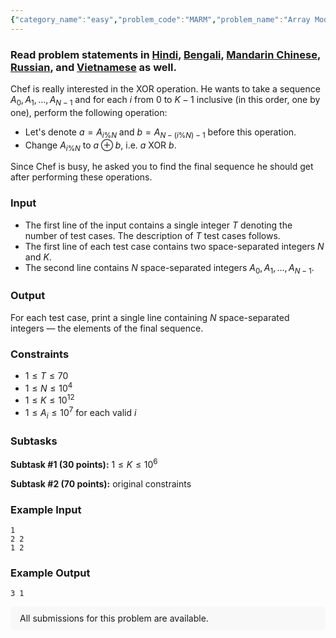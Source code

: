 ```yaml
---
{"category_name":"easy","problem_code":"MARM","problem_name":"Array Modification","problemComponents":{"constraints":"","constraintsState":false,"subtasks":"","subtasksState":false,"inputFormat":"","inputFormatState":false,"outputFormat":"","outputFormatState":false,"sampleTestCases":{"0":{"id":1,"input":"1\r\n2 2\r\n1 2","output":"3 1","explanation":"","isDeleted":false}}},"video_editorial_url":"","languages_supported":{"0":"CPP14","1":"C","2":"JAVA","3":"PYTH 3.6","4":"PYTH","5":"PYP3","6":"CS2","7":"ADA","8":"PYPY","9":"TEXT","10":"PAS fpc","11":"NODEJS","12":"RUBY","13":"PHP","14":"GO","15":"HASK","16":"TCL","17":"PERL","18":"SCALA","19":"LUA","20":"kotlin","21":"BASH","22":"JS","23":"LISP sbcl","24":"rust","25":"PAS gpc","26":"BF","27":"CLOJ","28":"R","29":"D","30":"CAML","31":"FORT","32":"ASM","33":"swift","34":"FS","35":"WSPC","36":"LISP clisp","37":"SQL","38":"SCM guile","39":"PERL6","40":"ERL","41":"CLPS","42":"ICK","43":"NICE","44":"PRLG","45":"ICON","46":"COB","47":"SCM chicken","48":"PIKE","49":"SCM qobi","50":"ST","51":"NEM"},"max_timelimit":1,"source_sizelimit":50000,"problem_author":"mayank1601","problem_tester":null,"date_added":"1-09-2019","tags":{"0":"array","1":"mayank1601","2":"oct19","3":"r_64","4":"simple"},"problem_difficulty_level":"Simple","best_tag":"","editorial_url":"https://discuss.codechef.com/problems/MARM","time":{"view_start_date":1571045400,"submit_start_date":1571045400,"visible_start_date":1571045400,"end_date":1735669800},"is_direct_submittable":false,"problemDiscussURL":"https://discuss.codechef.com/search?q=MARM","is_proctored":false,"visitedContests":{},"layout":"problem"}
---
```

### Read problem statements in [Hindi](https://www.codechef.com/download/translated/OCT19/hindi/MARM.pdf), [Bengali](https://www.codechef.com/download/translated/OCT19/bengali/MARM.pdf), [Mandarin Chinese](https://www.codechef.com/download/translated/OCT19/mandarin/MARM.pdf), [Russian](https://www.codechef.com/download/translated/OCT19/russian/MARM.pdf), and [Vietnamese](https://www.codechef.com/download/translated/OCT19/vietnamese/MARM.pdf) as well.

Chef is really interested in the XOR operation. He wants to take a sequence $A_0, A_1, \ldots, A_{N-1}$ and for each $i$ from $0$ to $K-1$ inclusive (in this order, one by one), perform the following operation:
- Let's denote $a = A_{i\%N}$ and $b = A_{N-(i\%N)-1}$ before this operation.
- Change $A_{i\%N}$ to $a \oplus b$, i.e. $a$ XOR $b$.

Since Chef is busy, he asked you to find the final sequence he should get after performing these operations.

### Input
- The first line of the input contains a single integer $T$ denoting the number of test cases. The description of $T$ test cases follows.
- The first line of each test case contains two space-separated integers $N$ and $K$.
- The second line contains $N$ space-separated integers $A_0, A_1, \ldots, A_{N-1}$.

### Output
For each test case, print a single line containing $N$ space-separated integers ― the elements of the final sequence.

### Constraints
- $1 \le T \le 70$
- $1 \le N \le 10^4$
- $1 \le K \le 10^{12}$
- $1 \le A_i \le 10^7$ for each valid $i$

### Subtasks
**Subtask #1 (30 points):** $1 \le K \le 10^6$

**Subtask #2 (70 points):** original constraints

### Example Input
```
1
2 2
1 2
```

### Example Output
```
3 1
```

<aside style='background: #f8f8f8;padding: 10px 15px;'><div>All submissions for this problem are available.</div></aside>